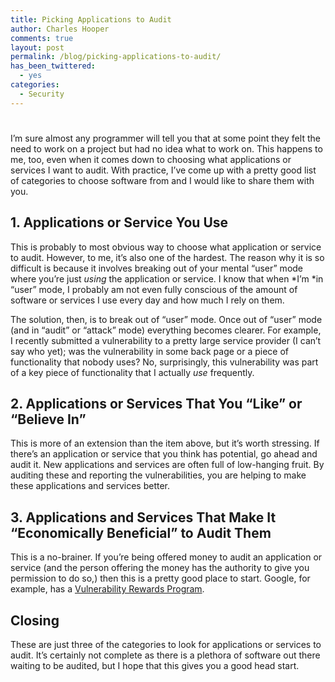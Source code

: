 ```yaml
---
title: Picking Applications to Audit
author: Charles Hooper
comments: true
layout: post
permalink: /blog/picking-applications-to-audit/
has_been_twittered:
  - yes
categories:
  - Security
---
```

# 

I’m sure almost any programmer will tell you that at some point they felt the need to work on a project but had no idea what to work on. This happens to me, too, even when it comes down to choosing what applications or services I want to audit. With practice, I’ve come up with a pretty good list of categories to choose software from and I would like to share them with you.

## 1. Applications or Service You Use

This is probably to most obvious way to choose what application or service to audit. However, to me, it’s also one of the hardest. The reason why it is so difficult is because it involves breaking out of your mental “user” mode where you’re just *using* the application or service. I know that when *I’m *in “user” mode, I probably am not even fully conscious of the amount of software or services I use every day and how much I rely on them.

The solution, then, is to break out of “user” mode. Once out of “user” mode (and in “audit” or “attack” mode) everything becomes clearer. For example, I recently submitted a vulnerability to a pretty large service provider (I can’t say who yet); was the vulnerability in some back page or a piece of functionality that nobody uses? No, surprisingly, this vulnerability was part of a key piece of functionality that I actually *use* frequently.

## 2. Applications or Services That You “Like” or “Believe In”

This is more of an extension than the item above, but it’s worth stressing. If there’s an application or service that you think has potential, go ahead and audit it. New applications and services are often full of low-hanging fruit. By auditing these and reporting the vulnerabilities, you are helping to make these applications and services better.

## 3. Applications and Services That Make It “Economically Beneficial” to Audit Them

This is a no-brainer. If you’re being offered money to audit an application or service (and the person offering the money has the authority to give you permission to do so,) then this is a pretty good place to start. Google, for example, has a [Vulnerability Rewards Program][1].

 [1]: http://googleonlinesecurity.blogspot.com/2010/11/rewarding-web-application-security.html

## Closing

These are just three of the categories to look for applications or services to audit. It’s certainly not complete as there is a plethora of software out there waiting to be audited, but I hope that this gives you a good head start.